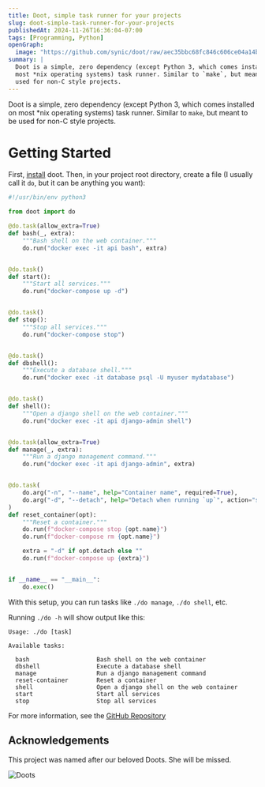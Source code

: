 ```yaml
---
title: Doot, simple task runner for your projects
slug: doot-simple-task-runner-for-your-projects
publishedAt: 2024-11-26T16:36:04-07:00
tags: [Programming, Python]
openGraph:
  image: "https://github.com/synic/doot/raw/aec35bbc68fc846c606ce04a14b9a1cce8c7ccdd/docs/images/thebestdoots.jpg"
summary: |
  Doot is a simple, zero dependency (except Python 3, which comes installed on
  most *nix operating systems) task runner. Similar to `make`, but meant to be
  used for non-C style projects.
---
```

Doot is a simple, zero dependency (except Python 3, which comes installed on
most *nix operating systems) task runner. Similar to `make`, but meant to be
used for non-C style projects.

# Getting Started

First,
[install](https://github.com/synic/doot/blob/main/README.md#installation)
doot. Then, in your project root directory, create a file (I usually call it
`do`, but it can be anything you want):

```python
#!/usr/bin/env python3

from doot import do

@do.task(allow_extra=True)
def bash(_, extra):
    """Bash shell on the web container."""
    do.run("docker exec -it api bash", extra)


@do.task()
def start():
    """Start all services."""
    do.run("docker-compose up -d")


@do.task()
def stop():
    """Stop all services."""
    do.run("docker-compose stop")


@do.task()
def dbshell():
    """Execute a database shell."""
    do.run("docker exec -it database psql -U myuser mydatabase")


@do.task()
def shell():
    """Open a django shell on the web container."""
    do.run("docker exec -it api django-admin shell")


@do.task(allow_extra=True)
def manage(_, extra):
    """Run a django management command."""
    do.run("docker exec -it api django-admin", extra)


@do.task(
    do.arg("-n", "--name", help="Container name", required=True),
    do.arg("-d", "--detach", help="Detach when running `up`", action="store_true"),
)
def reset_container(opt):
    """Reset a container."""
    do.run(f"docker-compose stop {opt.name}")
    do.run(f"docker-compose rm {opt.name}")

    extra = "-d" if opt.detach else ""
    do.run(f"docker-compose up {extra}")


if __name__ == "__main__":
    do.exec()
```

With this setup, you can run tasks like `./do manage`, `./do shell`, etc.

Running `./do -h` will show output like this:

```
Usage: ./do [task]

Available tasks:

  bash                   Bash shell on the web container
  dbshell                Execute a database shell
  manage                 Run a django management command
  reset-container        Reset a container
  shell                  Open a django shell on the web container
  start                  Start all services
  stop                   Stop all services
```

For more information, see the [GitHub
Repository](https://github.com/synic/doot)

## Acknowledgements

This project was named after our beloved Doots. She will be missed.

![Doots](https://github.com/synic/doot/raw/aec35bbc68fc846c606ce04a14b9a1cce8c7ccdd/docs/images/thebestdoots.jpg)
